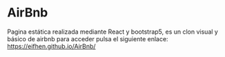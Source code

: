 # AirBnb
Pagina estática realizada mediante React y bootstrap5, es un clon visual y básico de airbnb
para acceder pulsa el siguiente enlace: https://eifhen.github.io/AirBnb/
